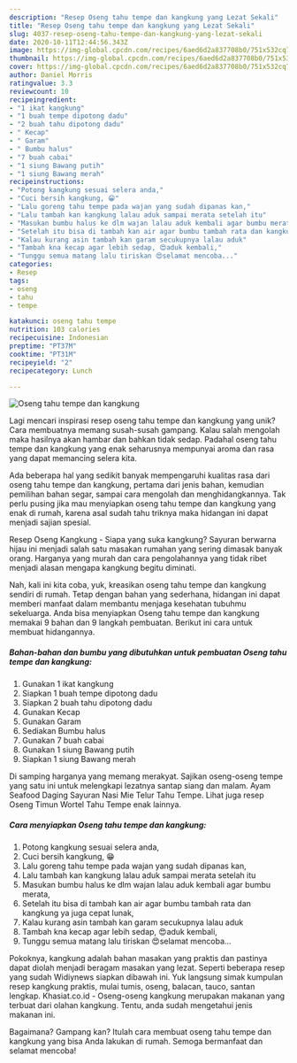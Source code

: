 ```yaml
---
description: "Resep Oseng tahu tempe dan kangkung yang Lezat Sekali"
title: "Resep Oseng tahu tempe dan kangkung yang Lezat Sekali"
slug: 4037-resep-oseng-tahu-tempe-dan-kangkung-yang-lezat-sekali
date: 2020-10-11T12:44:56.343Z
image: https://img-global.cpcdn.com/recipes/6aed6d2a837708b0/751x532cq70/oseng-tahu-tempe-dan-kangkung-foto-resep-utama.jpg
thumbnail: https://img-global.cpcdn.com/recipes/6aed6d2a837708b0/751x532cq70/oseng-tahu-tempe-dan-kangkung-foto-resep-utama.jpg
cover: https://img-global.cpcdn.com/recipes/6aed6d2a837708b0/751x532cq70/oseng-tahu-tempe-dan-kangkung-foto-resep-utama.jpg
author: Daniel Morris
ratingvalue: 3.3
reviewcount: 10
recipeingredient:
- "1 ikat kangkung"
- "1 buah tempe dipotong dadu"
- "2 buah tahu dipotong dadu"
- " Kecap"
- " Garam"
- " Bumbu halus"
- "7 buah cabai"
- "1 siung Bawang putih"
- "1 siung Bawang merah"
recipeinstructions:
- "Potong kangkung sesuai selera anda,"
- "Cuci bersih kangkung, 😁"
- "Lalu goreng tahu tempe pada wajan yang sudah dipanas kan,"
- "Lalu tambah kan kangkung lalau aduk sampai merata setelah itu"
- "Masukan bumbu halus ke dlm wajan lalau aduk kembali agar bumbu merata,"
- "Setelah itu bisa di tambah kan air agar bumbu tambah rata dan kangkung ya juga cepat lunak,"
- "Kalau kurang asin tambah kan garam secukupnya lalau aduk"
- "Tambah kna kecap agar lebih sedap, 😍aduk kembali,"
- "Tunggu semua matang lalu tiriskan 😍selamat mencoba..."
categories:
- Resep
tags:
- oseng
- tahu
- tempe

katakunci: oseng tahu tempe 
nutrition: 103 calories
recipecuisine: Indonesian
preptime: "PT37M"
cooktime: "PT31M"
recipeyield: "2"
recipecategory: Lunch

---
```



![Oseng tahu tempe dan kangkung](https://img-global.cpcdn.com/recipes/6aed6d2a837708b0/751x532cq70/oseng-tahu-tempe-dan-kangkung-foto-resep-utama.jpg)

Lagi mencari inspirasi resep oseng tahu tempe dan kangkung yang unik? Cara membuatnya memang susah-susah gampang. Kalau salah mengolah maka hasilnya akan hambar dan bahkan tidak sedap. Padahal oseng tahu tempe dan kangkung yang enak seharusnya mempunyai aroma dan rasa yang dapat memancing selera kita.

Ada beberapa hal yang sedikit banyak mempengaruhi kualitas rasa dari oseng tahu tempe dan kangkung, pertama dari jenis bahan, kemudian pemilihan bahan segar, sampai cara mengolah dan menghidangkannya. Tak perlu pusing jika mau menyiapkan oseng tahu tempe dan kangkung yang enak di rumah, karena asal sudah tahu triknya maka hidangan ini dapat menjadi sajian spesial.

Resep Oseng Kangkung - Siapa yang suka kangkung? Sayuran berwarna hijau ini menjadi salah satu masakan rumahan yang sering dimasak banyak orang. Harganya yang murah dan cara pengolahannya yang tidak ribet menjadi alasan mengapa kangkung begitu diminati.


Nah, kali ini kita coba, yuk, kreasikan oseng tahu tempe dan kangkung sendiri di rumah. Tetap dengan bahan yang sederhana, hidangan ini dapat memberi manfaat dalam membantu menjaga kesehatan tubuhmu sekeluarga. Anda bisa menyiapkan Oseng tahu tempe dan kangkung memakai 9 bahan dan 9 langkah pembuatan. Berikut ini cara untuk membuat hidangannya.

<!--inarticleads1-->

##### Bahan-bahan dan bumbu yang dibutuhkan untuk pembuatan Oseng tahu tempe dan kangkung:

1. Gunakan 1 ikat kangkung
1. Siapkan 1 buah tempe dipotong dadu
1. Siapkan 2 buah tahu dipotong dadu
1. Gunakan  Kecap
1. Gunakan  Garam
1. Sediakan  Bumbu halus
1. Gunakan 7 buah cabai
1. Gunakan 1 siung Bawang putih
1. Siapkan 1 siung Bawang merah


Di samping harganya yang memang merakyat. Sajikan oseng-oseng tempe yang satu ini untuk melengkapi lezatnya santap siang dan malam. Ayam Seafood Daging Sayuran Nasi Mie Telur Tahu Tempe. Lihat juga resep Oseng Timun Wortel Tahu Tempe enak lainnya. 

<!--inarticleads2-->

##### Cara menyiapkan Oseng tahu tempe dan kangkung:

1. Potong kangkung sesuai selera anda,
1. Cuci bersih kangkung, 😁
1. Lalu goreng tahu tempe pada wajan yang sudah dipanas kan,
1. Lalu tambah kan kangkung lalau aduk sampai merata setelah itu
1. Masukan bumbu halus ke dlm wajan lalau aduk kembali agar bumbu merata,
1. Setelah itu bisa di tambah kan air agar bumbu tambah rata dan kangkung ya juga cepat lunak,
1. Kalau kurang asin tambah kan garam secukupnya lalau aduk
1. Tambah kna kecap agar lebih sedap, 😍aduk kembali,
1. Tunggu semua matang lalu tiriskan 😍selamat mencoba...


Pokoknya, kangkung adalah bahan masakan yang praktis dan pastinya dapat diolah menjadi beragam masakan yang lezat. Seperti beberapa resep yang sudah Widiynews siapkan dibawah ini. Yuk langsung simak kumpulan resep kangkung praktis, mulai tumis, oseng, balacan, tauco, santan lengkap. Khasiat.co.id - Oseng-oseng kangkung merupakan makanan yang terbuat dari olahan kangkung. Tentu, anda sudah mengetahui jenis makanan ini. 

Bagaimana? Gampang kan? Itulah cara membuat oseng tahu tempe dan kangkung yang bisa Anda lakukan di rumah. Semoga bermanfaat dan selamat mencoba!
